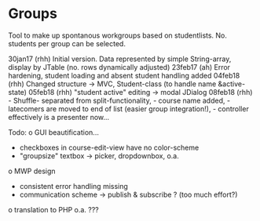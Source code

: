 # Groups
Tool to make up spontanous workgroups based on studentlists. No. students per group can be selected.

30jan17 (rhh) Initial version. Data represented by simple String-array, display by JTable (no. rows dynamically adjusted)
23feb17 (ah)  Error hardening, student loading and absent student handling added
04feb18 (rhh) Changed structure -> MVC, Student-class (to handle name &active-state)
05feb18 (rhh) "student active" editing -> modal JDialog
08feb18 (rhh) 
	- Shuffle- separated from split-functionality, 
	- course name added, 
	- latecomers are moved to end of list (easier group integration!), 
	- controller effectively is a presenter now...



Todo:
o GUI beautification...
  - checkboxes in course-edit-view have no color-scheme
  - "groupsize" textbox -> picker, dropdownbox, o.a.
  
o MWP design	
  - consistent error handling missing
  - communication scheme -> publish & subscribe ? (too much effort?)

o translation to PHP o.a. ???
